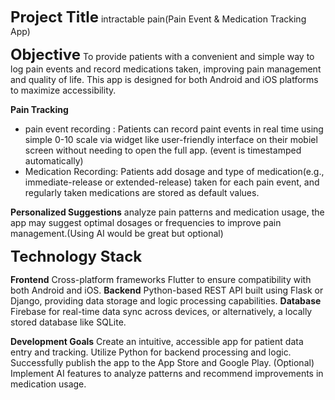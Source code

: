 <span style="font-size: 24px; font-weight: bold;">Project Title</span>
intractable pain(Pain Event & Medication Tracking App)

<span style="font-size: 24px; font-weight: bold;">Objective</span>
To provide patients with a convenient and simple way to log pain events and record medications taken, improving pain management and quality of life. This app is designed for both Android and iOS platforms to maximize accessibility.

**Pain Tracking**
- pain event recording : Patients can record paint events in real time using simple 0-10 scale via widget like user-friendly interface on their mobiel screen without needing to open the full app. (event is timestamped automatically)
- Medication Recording: Patients add dosage and type of medication(e.g., immediate-release or extended-release) taken for each pain event, and regularly taken medications are stored as default values.

**Personalized Suggestions** 
analyze pain patterns and medication usage, the app may suggest optimal dosages or frequencies to improve pain management.(Using AI would be great but optional)

<span style="font-size: 24px; font-weight: bold;">Technology Stack</span>

**Frontend**
Cross-platform frameworks Flutter to ensure compatibility with both Android and iOS. 
**Backend**
Python-based REST API built using Flask or Django, providing data storage and logic processing capabilities.
**Database**
Firebase for real-time data sync across devices, or alternatively, a locally stored database like SQLite.

**Development Goals**
Create an intuitive, accessible app for patient data entry and tracking.
Utilize Python for backend processing and logic.
Successfully publish the app to the App Store and Google Play.
(Optional) Implement AI features to analyze patterns and recommend improvements in medication usage.

